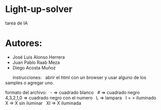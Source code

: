 # Light-up-solver
tarea de IA

# Autores:
- José Luis Alonso Herrera
- Juan Pablo Raab Meza
- Diego Acosta Muñoz

&nbsp;
&nbsp;
&nbsp;
instrucciones:
&nbsp;
    abrir el html con un browser y usar alguno de los samples o agregar uno.
&nbsp;
&nbsp;
&nbsp;


formato del archivo:
&nbsp;
    - => cuadrado blanco
&nbsp;
    # => cuadrado negro
&nbsp;    
    4,3,2,1,0 => cuadrado negro con el numero
&nbsp;
    L => lampara
&nbsp;
    I = > iluminado
&nbsp;
    X => X sin iluminar
&nbsp;
    XI => X iluminada


